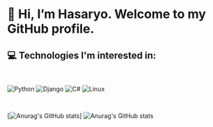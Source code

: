 <h1>👋 Hi, I’m Hasaryo. Welcome to my GitHub profile.</h1>

<h2>💻 Technologies I'm interested in:</h2>

<br>

![Python](https://img.shields.io/badge/python-3670A0?style=for-the-badge&logo=python&logoColor=ffdd54)
![Django](https://img.shields.io/badge/django-%23092E20.svg?style=for-the-badge&logo=django&logoColor=white) 
![C#](https://img.shields.io/badge/C%23-239120?style=for-the-badge&logo=c-sharp&logoColor=white)
![Linux](https://img.shields.io/badge/Linux-000?style=for-the-badge&logo=linux&logoColor=FCC624)

<br>

[![Anurag's GitHub stats](https://github-readme-stats.vercel.app/api?username=hasaryo)]
![Anurag's GitHub stats](https://github-readme-stats.vercel.app/api?username=hasaryo&show_icons=true&theme=dracula)
